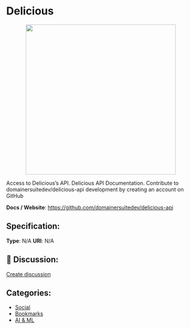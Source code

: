 # Delicious
<p align="center">
    <img width="400" src="https://raw.githubusercontent.com/apis-list/apis-list/main/apis/delicious/logo_256x256.png" />
</p>

Access to Delicious’s API.  Delicious API Documentation.  Contribute to domainersuitedev/delicious-api development by creating an account on GitHub

**Docs / Website**: https://github.com/domainersuitedev/delicious-api

## Specification:
**Type**:  N/A 
**URI**:  N/A 

## 💬 Discussion:
[Create discussion](https://github.com/apis-list/apis-list/discussions/new)

## Categories:
- [Social](https://github.com/apis-list/apis-list#social)
- [Bookmarks](https://github.com/apis-list/apis-list#bookmarks)
- [AI & ML](https://github.com/apis-list/apis-list#ai-and-ml)



